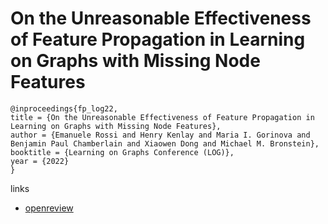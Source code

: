 # On the Unreasonable Effectiveness of Feature Propagation in Learning on Graphs with Missing Node Features

```
@inproceedings{fp_log22,
title = {On the Unreasonable Effectiveness of Feature Propagation in Learning on Graphs with Missing Node Features},
author = {Emanuele Rossi and Henry Kenlay and Maria I. Gorinova and Benjamin Paul Chamberlain and Xiaowen Dong and Michael M. Bronstein},
booktitle = {Learning on Graphs Conference (LOG)},
year = {2022}
}
```

links
- [openreview](https://openreview.net/forum?id=qe_qOarxjg)
